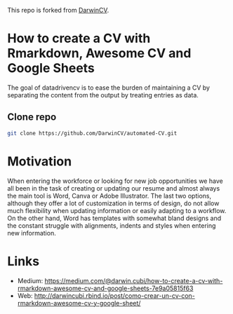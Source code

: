 This repo is forked from [DarwinCV](https://github.com/DarwinCV/automated-CV.git). 


# How to create a CV with Rmarkdown, Awesome CV and Google Sheets

<!-- badges: start -->

<!-- badges: end -->

The goal of datadrivencv is to ease the burden of maintaining a CV by
separating the content from the output by treating entries as data.

## Clone repo 

``` bash
git clone https://github.com/DarwinCV/automated-CV.git
```

# Motivation

When entering the workforce or looking for new job opportunities we have all been in the task of creating or updating our resume and almost always the main tool is Word, Canva or Adobe Illustrator. The last two options, although they offer a lot of customization in terms of design, do not allow much flexibility when updating information or easily adapting to a workflow. On the other hand, Word has templates with somewhat bland designs and the constant struggle with alignments, indents and styles when entering new information.

# Links
- Medium: https://medium.com/@darwin.cubi/how-to-create-a-cv-with-rmarkdown-awesome-cv-and-google-sheets-7e9a05815f63
- Web: http://darwincubi.rbind.io/post/como-crear-un-cv-con-rmarkdown-awesome-cv-y-google-sheet/
